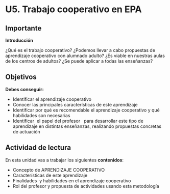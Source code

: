 
# U5. Trabajo cooperativo en EPA

## Importante

**Introducción**

¿Qué es el trabajo cooperativo? ¿Podemos llevar a cabo propuestas de aprendizaje cooperativo con alumnado adulto? ¿Es viable en nuestras aulas de los centros de adultos? ¿Se puede aplicar a todas las enseñanzas?

## Objetivos

**Debes conseguir:**

- Identificar el aprendizaje cooperativo
- Conocer las principales características de este aprendizaje
- Identificar por qué es recomendable el aprendizaje cooperativo y qué habilidades son necesarias
- Identificar  el papel del profesor   para desarrollar este tipo de aprendizaje en distintas enseñanzas, realizando propuestas concretas de actuación

## Actividad de lectura

En esta unidad vas a trabajar los siguientes **contenidos**:

- Concepto de APRENDIZAJE COOPERATIVO
- Características de este aprendizaje
- Finalidades  y habilidades en el aprendizaje cooperativo
- Rol del profesor y propuesta de actividades usando esta metodología
